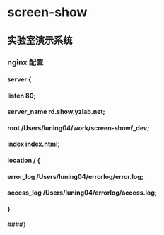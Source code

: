 # screen-show
## 实验室演示系统
### nginx 配置
#### server {
####    listen 80;
####    server_name rd.show.yzlab.net;
####    root /Users/luning04/work/screen-show/_dev;
####    index index.html;
####    location / {
####        error_log /Users/luning04/errorlog/error.log;
####        access_log /Users/luning04/errorlog/access.log;
####    }
####}